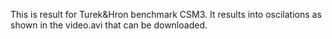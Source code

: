This is result for Turek&Hron benchmark CSM3. It results into oscilations as shown in the video.avi that
can be downloaded.
